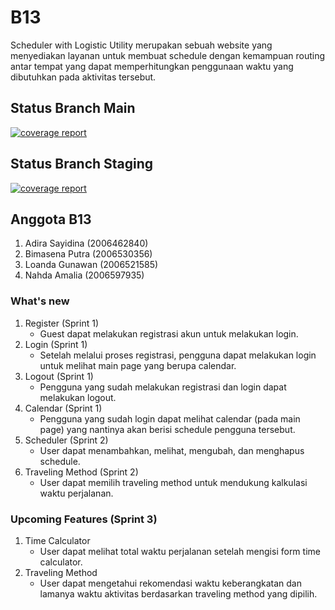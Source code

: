 # B13

Scheduler with Logistic Utility merupakan sebuah website yang menyediakan layanan untuk membuat schedule dengan kemampuan routing antar tempat
yang dapat memperhitungkan penggunaan waktu yang dibutuhkan pada aktivitas tersebut.

## Status Branch Main

[![coverage report](https://gitlab.cs.ui.ac.id/AdvProg/reguler-2022/student/kelas-b/2006530356-Bimasena-Putra/group-b13-project/auth-gateway/badges/main/coverage.svg)](https://gitlab.cs.ui.ac.id/AdvProg/reguler-2022/student/kelas-b/2006530356-Bimasena-Putra/group-b13-project/auth-gateway/-/commits/main)

## Status Branch Staging

[![coverage report](https://gitlab.cs.ui.ac.id/AdvProg/reguler-2022/student/kelas-b/2006530356-Bimasena-Putra/group-b13-project/auth-gateway/badges/staging/coverage.svg)](https://gitlab.cs.ui.ac.id/AdvProg/reguler-2022/student/kelas-b/2006530356-Bimasena-Putra/group-b13-project/auth-gateway/-/commits/staging)
## Anggota B13

1. Adira Sayidina (2006462840)
2. Bimasena Putra (2006530356)
3. Loanda Gunawan (2006521585)
4. Nahda Amalia (2006597935)

### What's new
1. Register (Sprint 1)
   - Guest dapat melakukan registrasi akun untuk melakukan login.
2. Login (Sprint 1)
   - Setelah melalui proses registrasi, pengguna dapat melakukan login untuk melihat main page yang berupa calendar.
3. Logout (Sprint 1)
   - Pengguna yang sudah melakukan registrasi dan login dapat melakukan logout.
4. Calendar (Sprint 1)
   - Pengguna yang sudah login dapat melihat calendar (pada main page) yang nantinya akan berisi schedule pengguna tersebut.
5. Scheduler (Sprint 2)
   - User dapat menambahkan, melihat, mengubah, dan menghapus schedule.
6. Traveling Method (Sprint 2)
   - User dapat memilih traveling method untuk mendukung kalkulasi waktu perjalanan.

### Upcoming Features (Sprint 3)
1. Time Calculator
   - User dapat melihat total waktu perjalanan setelah mengisi form time calculator.
2. Traveling Method
   - User dapat mengetahui rekomendasi waktu keberangkatan dan lamanya waktu aktivitas berdasarkan traveling method yang dipilih.
